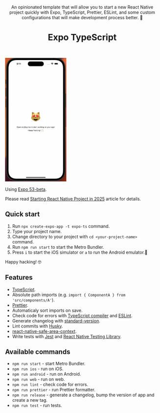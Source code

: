 <p align="center">
  An opinionated template that will allow you to start a new React Native project quickly with Expo, TypeScript, Prettier, ESLint, and some custom configurations that will make development process better. 💖
</p>

<h1 align="center">Expo TypeScript</h1>
<br>

<img src="./screen.jpg" width="200"></img>

Using [Expo 53-beta](https://expo.dev/changelog/sdk-53-beta).

Please read [Starting React Native Project in 2025](https://dev.to/vladimirvovk/starting-react-native-project-in-2025-4n25) article for details.

## Quick start

1. Run `npx create-expo-app -t expo-ts` command.
2. Type your project name.
3. Change directory to your project with `cd <your-project-name>` command.
4. Run `npm run start` to start the Metro Bundler.
5. Press `i` to start the iOS simulator or `a` to run the Android emulator.📱

Happy hacking! 🤓

## Features

- [TypeScript](https://www.typescriptlang.org/).
- Absolute path imports (e.g. `import { ComponentA } from 'src/components/A'`).
- [Prettier](https://prettier.io/).
- Automaticaly sort imports on save.
- Check code for errors with [TypeScript compiler](https://www.typescriptlang.org/tsconfig#noEmit) and [ESLint](https://eslint.org/).
- Generate changelog with [standard-version](https://github.com/conventional-changelog/standard-version).
- Lint commits with [Husky](https://github.com/typicode/husky).
- [react-native-safe-area-context](https://docs.expo.dev/versions/latest/sdk/safe-area-context/).
- Write tests with [Jest](https://jestjs.io/) and [React Native Testing Library](https://testing-library.com/).

## Available commands

- `npm run start` - start Metro Bundler.
- `npm run ios` - run on iOS.
- `npm run android` - run on Android.
- `npm run web` - run on web.
- `npm run lint` - check code for errors.
- `npm run prettier` - run Prettier formatter.
- `npm run release` - generate a changelog, bump the version of app and create a new tag.
- `npm run test` - run tests.
